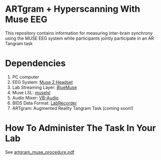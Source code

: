 # ARTgram + Hyperscanning With Muse EEG
This repository contains information for measuring inter-brain synchrony using the MUSE EEG system while participants jointly participate in an AR Tangram task

# Dependencies
1. PC computer
2. EEG System: [Muse 2 Headset](https://choosemuse.com/muse-2/)
3. Lab Streaming Layer: [BlueMuse](https://github.com/kowalej/BlueMuse)
4. Muse LSL: [muselsl](https://github.com/alexandrebarachant/muse-lsl/)
5. Audio Mixer: [VB-Audio](https://vb-audio.com/Voicemeeter/banana.htm)
6. BIDS Data Format: [LabRecorder](https://github.com/labstreaminglayer/App-LabRecorder)
7. ARTgram: Augmented Reality Tangram Task (coming soon!)

# How To Administer The Task In Your Lab

See [artgram_muse_procedure.pdf](https://github.com/cogcommscience-lab/muse_artgram/blob/main/artgram_muse_procedure.pdf)
